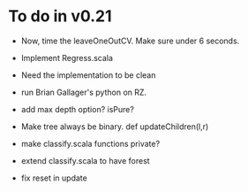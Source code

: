 # To do in v0.21

- Now, time the leaveOneOutCV. Make sure under 6 seconds.
- Implement Regress.scala
- Need the implementation to be clean
- run Brian Gallager's python on RZ.
- add max depth option? isPure?

- Make tree always be binary. def updateChildren(l,r)
- make classify.scala functions private?
- extend classify.scala to have forest
- fix reset in update
